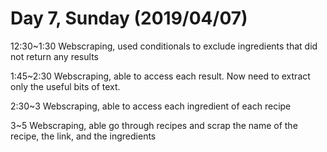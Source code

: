 # Day 7, Sunday (2019/04/07)

12:30~1:30 Webscraping, used conditionals to exclude ingredients that did not return any results

1:45~2:30 Webscraping, able to access each result. Now need to extract only the useful bits of text. 

2:30~3 Webscraping, able to access each ingredient of each recipe

3~5 Webscraping, able go through recipes and scrap the name of the recipe, the link, and the ingredients